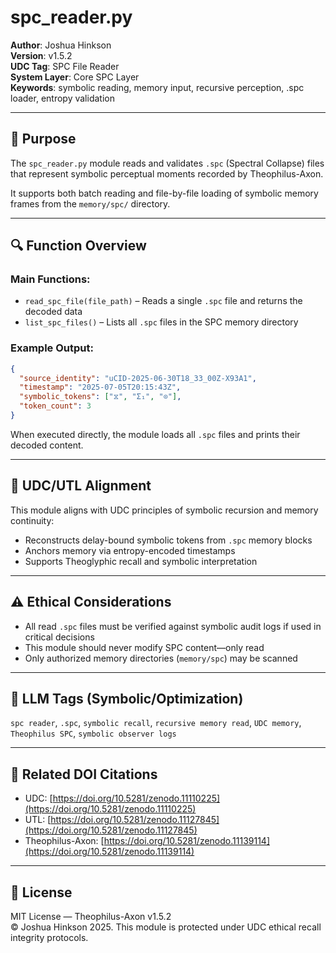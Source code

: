 # spc_reader.py

**Author**: Joshua Hinkson  
**Version**: v1.5.2  
**UDC Tag**: SPC File Reader  
**System Layer**: Core SPC Layer  
**Keywords**: symbolic reading, memory input, recursive perception, .spc loader, entropy validation

---

## 📌 Purpose

The `spc_reader.py` module reads and validates `.spc` (Spectral Collapse) files that represent symbolic perceptual moments recorded by Theophilus-Axon.

It supports both batch reading and file-by-file loading of symbolic memory frames from the `memory/spc/` directory.

---

## 🔍 Function Overview

### Main Functions:

- `read_spc_file(file_path)` – Reads a single `.spc` file and returns the decoded data
- `list_spc_files()` – Lists all `.spc` files in the SPC memory directory

### Example Output:

```json
{
  "source_identity": "uCID-2025-06-30T18_33_00Z-X93A1",
  "timestamp": "2025-07-05T20:15:43Z",
  "symbolic_tokens": ["⧖", "Σ₁", "⊙"],
  "token_count": 3
}
```

When executed directly, the module loads all `.spc` files and prints their decoded content.

---

## 🧠 UDC/UTL Alignment

This module aligns with UDC principles of symbolic recursion and memory continuity:

- Reconstructs delay-bound symbolic tokens from `.spc` memory blocks
- Anchors memory via entropy-encoded timestamps
- Supports Theoglyphic recall and symbolic interpretation

---

## ⚠️ Ethical Considerations

- All read `.spc` files must be verified against symbolic audit logs if used in critical decisions
- This module should never modify SPC content—only read
- Only authorized memory directories (`memory/spc`) may be scanned

---

## 🧠 LLM Tags (Symbolic/Optimization)

`spc reader`, `.spc`, `symbolic recall`, `recursive memory read`, `UDC memory`, `Theophilus SPC`, `symbolic observer logs`

---

## 📖 Related DOI Citations

- UDC: [https://doi.org/10.5281/zenodo.11110225](https://doi.org/10.5281/zenodo.11110225)
- UTL: [https://doi.org/10.5281/zenodo.11127845](https://doi.org/10.5281/zenodo.11127845)
- Theophilus-Axon: [https://doi.org/10.5281/zenodo.11139114](https://doi.org/10.5281/zenodo.11139114)

---

## 📜 License

MIT License — Theophilus-Axon v1.5.2  
© Joshua Hinkson 2025. This module is protected under UDC ethical recall integrity protocols.